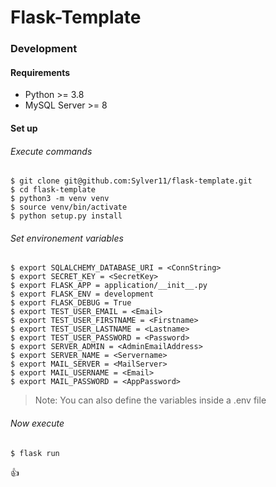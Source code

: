 # Flask-Template

### Development ###
#### Requirements ####
- Python >= 3.8
- MySQL Server >= 8
#### Set up ####
###### Execute commands ######
```shell
$ git clone git@github.com:Sylver11/flask-template.git
$ cd flask-template
$ python3 -m venv venv
$ source venv/bin/activate
$ python setup.py install
```

###### Set environement variables ######
```shell
$ export SQLALCHEMY_DATABASE_URI = <ConnString>
$ export SECRET_KEY = <SecretKey>
$ export FLASK_APP = application/__init__.py
$ export FLASK_ENV = development
$ export FLASK_DEBUG = True
$ export TEST_USER_EMAIL = <Email>
$ export TEST_USER_FIRSTNAME = <Firstname>
$ export TEST_USER_LASTNAME = <Lastname>
$ export TEST_USER_PASSWORD = <Password>
$ export SERVER_ADMIN = <AdminEmailAddress>
$ export SERVER_NAME = <Servername>
$ export MAIL_SERVER = <MailServer>
$ export MAIL_USERNAME = <Email>
$ export MAIL_PASSWORD = <AppPassword>
```
> Note: You can also define the variables inside a .env file

###### Now execute ######
```shell
$ flask run
```

:thumbsup:
